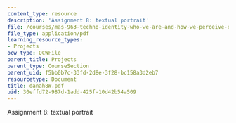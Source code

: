 ```yaml
---
content_type: resource
description: 'Assignment 8: textual portrait'
file: /courses/mas-963-techno-identity-who-we-are-and-how-we-perceive-ourselves-and-others-spring-2002/30effd72987d1add425f10d42b54a509_danah8W.pdf
file_type: application/pdf
learning_resource_types:
- Projects
ocw_type: OCWFile
parent_title: Projects
parent_type: CourseSection
parent_uid: f5bb0b7c-33fd-2d8e-3f28-bc158a3d2eb7
resourcetype: Document
title: danah8W.pdf
uid: 30effd72-987d-1add-425f-10d42b54a509
---
```

Assignment 8: textual portrait

